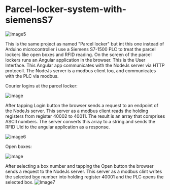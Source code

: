 # Parcel-locker-system-with-siemensS7
![Image5](https://github.com/user-attachments/assets/044d81d7-c38f-4301-a94c-9a48e2a791cd)

This is the same project as named "Parcel locker" but int this one instead of Arduino microcontroller i use a Siemens S7-1500 PLC to treat the parcel lockers like open boxes and RFID reading.
On the screen of the parcel lockers runs an Angular application in the browser. This is the User Interface. This Angular app communicates with the NodeJs server via HTTP protocoll. The NodeJs server is a modbus client too, and communicates with the PLC via modbus.

Courier logins at the parcel locker:

![image](https://github.com/user-attachments/assets/ab4d5902-16de-493f-86d5-8f36f3d47a99)

After tapping Login button the browser sends a request to an endpoint of the NodeJs server. This server as a modbus client reads the holding registers from register 40002 to 40011. The result is an array that comprises ASCII numbers. The server converts this array to a string and sends the RFID Uid to the angular application as a response.

![image6](https://github.com/user-attachments/assets/5f2bfef0-4300-40ae-9164-4117678d7e42)

Open boxes:

![image](https://github.com/user-attachments/assets/4664acc8-5768-42a9-987c-40af6c9fd1ba)

After selecting a box number and tapping the Open button the browser sends a request to the NodeJs server. This server as a modbus clint writes the selected box number into holding register 40001 and the PLC opens the selected box.
![Image7](https://github.com/user-attachments/assets/5faf0ee4-4297-47a9-82cf-a1a422fd1146)




